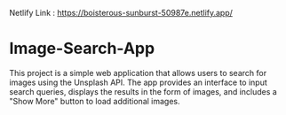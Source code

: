 Netlify Link : https://boisterous-sunburst-50987e.netlify.app/
# Image-Search-App
This project is a simple web application that allows users to search for images using the Unsplash API. The app provides an interface to input search queries, displays the results in the form of images, and includes a "Show More" button to load additional images.
